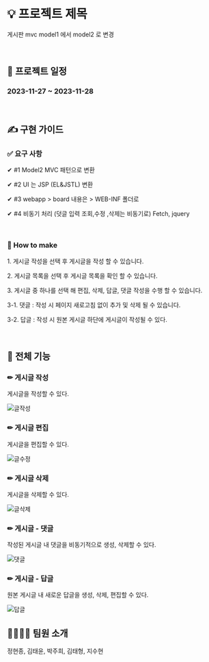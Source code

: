 # 💡 프로젝트 제목
게시판 mvc model1 에서 model2 로 변경

<br>

## 📅 프로젝트 일정
### 2023-11-27 ~ 2023-11-28 

<br>

## ✍ 구현 가이드

### ✅ 요구 사항
✔ #1 Model2 MVC 패턴으로 변환

✔ #2 UI 는 JSP (EL&JSTL) 변환

✔ #3 webapp > board 내용은 >  WEB-INF 폴더로 

✔ #4 비동기 처리 (덧글 입력 조회,수정 ,삭제는 비동기로) Fetch, jquery 

<br>

### 🧐 How to make
<P> 1. 게시글 작성을 선택 후 게시글을 작성 할 수 있습니다. </P>
<P> 2. 게시글 목록을 선택 후 게시글 목록을 확인 할 수 있습니다. </P>
<P> 3. 게시글 중 하나를 선택 해 편집, 삭제, 답글, 댓글 작성을 수행 할 수 있습니다. </P>
<P> 3-1. 댓글 : 작성 시 페이지 새로고침 없이 추가 및 삭제 될 수 있습니다. </P>
<p> 3-2. 답글 : 작성 시 원본 게시글 하단에 게시글이 작성될 수 있다.</p>

<br>

## 👀 전체 기능

### ✏ 게시글 작성
게시글을 작성할 수 있다.

![글작성](https://github.com/hissue/ShopHere/assets/68486112/848adc65-7b4d-494d-a480-ab9d1ba05ec5)

### ✏ 게시글 편집
게시글을 편집할 수 있다.

![글수정](https://github.com/hissue/ShopHere/assets/68486112/49c5aee5-796a-4e1f-a54f-85ac7164755e)

### ✏ 게시글 삭제
게시글을 삭제할 수 있다.

![글삭제](https://github.com/hissue/ShopHere/assets/68486112/59eb9a2f-24ba-4182-a968-dbf4408c5f37)

### ✏ 게시글 - 댓글
작성된 게시글 내 댓글을 비동기적으로 생성, 삭제할 수 있다.

![댓글](https://github.com/hissue/ShopHere/assets/68486112/11cec0f6-6877-4480-8a0c-0f064504007f)

### ✏ 게시글 - 답글
원본 게시글 내 새로운 답글을 생성, 삭제, 편집할 수 있다. 

![답글](https://github.com/hissue/ShopHere/assets/68486112/1f373e79-c165-481f-9012-3a37e2217544)

## 👨‍👨‍👦‍👦 팀원 소개
정현종, 김태윤, 박주희, 김태형, 지수현
